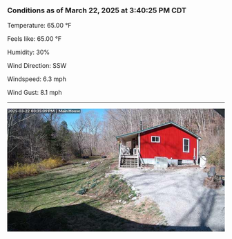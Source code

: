 ### Conditions as of March 22, 2025 at 3:40:25 PM CDT 

Temperature: 65.00 &deg;F

Feels like: 65.00 &deg;F

Humidity: 30%

Wind Direction: SSW

Windspeed: 6.3 mph

Wind Gust: 8.1 mph

---

<img src="./images/latest.jpeg"/>

